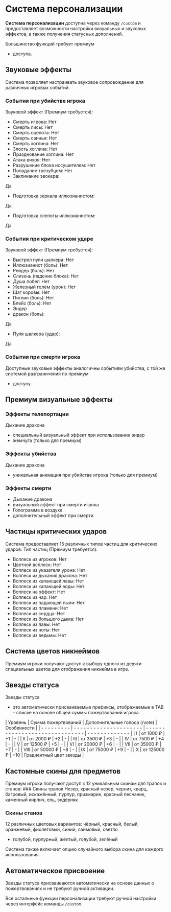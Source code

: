 # Система персонализации

**Система персонализации** доступна через команду `/custom` и предоставляет возможности настройки визуальных и звуковых эффектов, а также получения статусных дополнений.

Большинство функций требует премиум

- доступа.

## Звуковые эффекты

Система позволяет настраивать звуковое сопровождение для различных игровых событий.

### События при убийстве игрока

Звуковой эффект (Премиум требуется):
- Смерть игрока: Нет
- Смерть лисы: Нет
- Смерть оцелота: Нет
- Смерть свиньи: Нет
- Смерть хоглина: Нет
- Злость хоглина: Нет
- Празднование хоглина: Нет
- Атака вихря: Нет
- Разрушение блока иссушителем: Нет
- Попадание трезубцем: Нет
- Заклинание эвокера:

Да

- Подготовка зеркала иллюзианистом:

Да

- Подготовка слепоты иллюзианистом:

Да
### События при критическом ударе

Звуковой эффект (Премиум требуется):
- Выстрел пули шалкера: Нет
- Иллюзианист (боль): Нет
- Рейдер (боль): Нет
- Слизень (падение блока): Нет
- Душа побег: Нет
- Железный голем (урон): Нет
- Шаг коровы: Нет
- Пиглин (боль): Нет
- Блейз (боль): Нет
- Эндер
- дракон (боль):

Да

- Пуля шалкера (удар):

Да
### События при смерти игрока

Доступные звуковые эффекты аналогичны событиям убийства, с той же системой разграничения по премиум

- доступу.

## Премиум визуальные эффекты

### Эффекты телепортации
Дыхание дракона

- специальный визуальный эффект при использовании эндер
- жемчуга (только для премиум)

### Эффекты убийства
Дыхание дракона

- уникальная анимация при убийстве игрока (только для премиум)

### Эффекты смерти

- Дыхание дракона
- визуальный эффект при смерти игрока
- Голограмма в воздухе
- дополнительный эффект при смерти

## Частицы критических ударов

Система предоставляет 15 различных типов частиц для критических ударов: Тип частиц (Премиум требуется):
- Всплеск из игроков: Нет
- Цветной всплеск: Нет
- Всплеск из указателя урона: Нет
- Всплеск из дыхания дракона: Нет
- Всплеск из капающей лавы: Нет
- Всплеск из капающей воды: Нет
- Всплеск на эффект: Нет
- Всплеск из чар: Нет
- Всплеск из падающей пыли: Нет
- Всплеск из пламени: Нет
- Всплеск из сердца: Нет
- Всплеск из большого дыма: Нет
- Всплеск из лавы: Нет
- Всплеск из ноты: Нет
- Всплеск из ведьмы: Нет
## Система цветов никнеймов

Премиум игроки получают доступ к выбору одного из девяти специальных цветов для отображения никнейма в игре.

## Звезды статуса

Звезды статуса

- это автоматически присваиваемые префиксы, отображаемые в TAB - списке на основе общей суммы пожертвований игрока.

| Уровень | Сумма пожертвований | Дополнительные голоса (/vote) | Особенности |
| - - - - - - - - - | - - - - - - - - - - - - - - - - - - - - - | - - - - - - - - - - - - - - - - - - - - - - - - - - - - - - | - - - - - - - - - - - - - |
| I | от 1000 ₽ | +1 | - |
| II | от 2000 ₽ | +2 | - |
| III | от 3500 ₽ | +3 | - |
| IV | от 7500 ₽ | +4 | - |
| V | от 12500 ₽ | +5 | - |
| VI | от 20000 ₽ | +6 | - |
| VII | от 35000 ₽ | +7 | - |
| VIII | от 50000 ₽ | +8 | - |
| IX | от 75000 ₽ | +9 | - |
| X | от 125000 ₽ | +10 | Градиентный цвет звезды |

## Кастомные скины для предметов

Премиум игроки получают доступ к 12 уникальным скинам для трапок и станов: ### Скины трапок
Незер, красный незер, чернит, кварц, багровый, искажённый, пурпур, призмарин, красный песчаник, каменный кирпич, ель, эндерняк

### Скины станов
12 различных цветовых вариантов: чёрный, красный, белый, оранжевый, фиолетовый, синий, лаймовый, светло

- голубой, пурпурный, жёлтый, голубой, зелёный

Система также включает опцию случайного выбора скина для каждого использования.

## Автоматическое присвоение

Звезды статуса присваиваются автоматически на основе данных о пожертвованиях и не требуют ручной активации.

Все остальные функции персонализации требуют ручной настройки через интерфейс команды `/custom`.